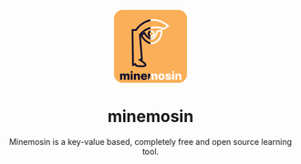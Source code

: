 <br>
<div align="center">
    <img src="https://github.com/sschrs/minemosin/blob/main/public/assets/icon.png?raw=true">
    <h1>minemosin</h1>
    <p>Minemosin is a key-value based, completely free and open source learning tool.</p>
</div>